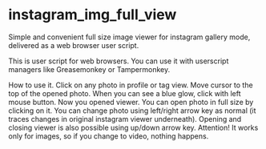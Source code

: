 # instagram_img_full_view
Simple and convenient full size image viewer for instagram gallery mode, delivered as a web browser user script.

This is user script for web browsers. You can use it with userscript managers like Greasemonkey or Tampermonkey.

How to use it.
Click on any photo in profile or tag view. Move cursor to the top of the opened photo. When you can see a blue glow, click with left mouse button.
Now you opened viewer. You can open photo in full size by clicking on it. You can change photo using left/right arrow key as normal (it traces changes in original instagram viewer underneath). Opening and closing viewer is also possible using up/down arrow key.
Attention! It works only for images, so if you change to video, nothing happens.
